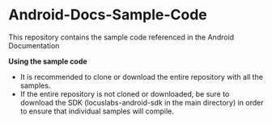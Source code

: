 # Android-Docs-Sample-Code
This repository contains the sample code referenced in the Android Documentation

**Using the sample code**
* It is recommended to clone or download the entire repository with all the samples.
* If the entire repository is not cloned or downloaded, be sure to download the SDK (locuslabs-android-sdk in the main directory) in order to ensure that individual samples will compile.
